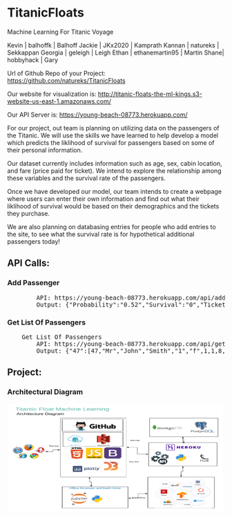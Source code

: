 # TitanicFloats
Machine Learning For Titanic Voyage

Kevin | balhoffk | Balhoff
Jackie | JKx2020 | Kamprath
Kannan | natureks | Sekkappan
Georgia | geleigh | Leigh
Ethan | ethanemartin95 | Martin
Shane| hobbyhack | Gary

Url of Github Repo of your Project:
https://github.com/natureks/TitanicFloats

Our website for visualization is:
http://titanic-floats-the-ml-kings.s3-website-us-east-1.amazonaws.com/

Our API Server is:
https://young-beach-08773.herokuapp.com/

For our project, out team is planning on utilizing data on the passengers of the Titanic. We will use the skills we have learned to help develop a model which predicts the liklihood of survival for passengers based on some of their personal information.

Our dataset currently includes information such as age, sex, cabin location, and fare (price paid for ticket). We intend to explore the relationship among these variables and the survival rate of the passengers.

Once we have developed our model, our team intends to create a webpage where users can enter their own information and find out what their liklihood of survival would be based on their demographics and the tickets they purchase.

We are also planning on databasing entries for people who add entries to the site, to see what the survival rate is for hypothetical additional passengers today!

## API Calls: 
<h3>Add Passenger</h3>
<pre>
		API: https://young-beach-08773.herokuapp.com/api/add_passenger/Mr/John/Smith/3/f/1/1/8/20/C/Z
		Output: {"Probability":"0.52","Survival":"0","TicketNum":"48"}
</pre>
<h3>Get List Of Passengers</h3>
<pre>
	Get List Of Passengers
		API: https://young-beach-08773.herokuapp.com/api/get_passengers
		Output: {"47":[47,"Mr","John","Smith","1","f",1,1,8,20,"C","Z",0.7,1],"48":[48,"Mr","John","Smith","3","f",1,1,8,20,"C","Z",0.52,0]}
</pre>

## Project: 
<h3>Architectural Diagram</h3>
<img src = "/images/TitanicFloatsArchitecture.png" width = "500" height = "250">
